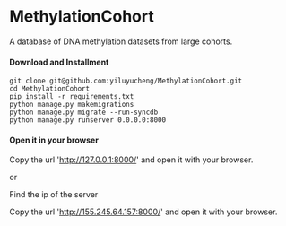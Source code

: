 # MethylationCohort
A database of DNA methylation datasets from large cohorts.

#### Download and Installment
```
git clone git@github.com:yiluyucheng/MethylationCohort.git
cd MethylationCohort
pip install -r requirements.txt
python manage.py makemigrations
python manage.py migrate --run-syncdb
python manage.py runserver 0.0.0.0:8000
```
#### Open it in your browser

Copy the url 'http://127.0.0.1:8000/' and open it with your browser.

or

Find the ip of the server

Copy the url 'http://155.245.64.157:8000/' and open it with your browser.
